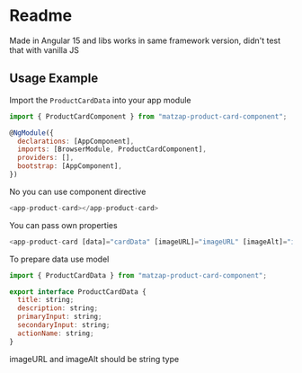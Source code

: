 # Readme

Made in Angular 15 and libs works in same framework version, didn't test that with vanilla JS

## Usage Example

Import the `ProductCardData` into your app module

```javascript
import { ProductCardComponent } from "matzap-product-card-component";
```

```javascript
@NgModule({
  declarations: [AppComponent],
  imports: [BrowserModule, ProductCardComponent],
  providers: [],
  bootstrap: [AppComponent],
})
```

No you can use component directive

```javascript
<app-product-card></app-product-card>
```

You can pass own properties

```javascript
<app-product-card [data]="cardData" [imageURL]="imageURL" [imageAlt]="imageAlt"></app-product-card>
```

To prepare data use model

```javascript
import { ProductCardData } from "matzap-product-card-component";

export interface ProductCardData {
  title: string;
  description: string;
  primaryInput: string;
  secondaryInput: string;
  actionName: string;
}
```

imageURL and imageAlt should be string type
